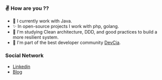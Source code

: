 ### :v: How are you ?? 

- :yellow_heart:  I currently work with Java.
- :sparkles: In open-source projects I work with php, golang.
- 🌱  I'm studying Clean architecture, DDD, and good practices to build a more resilient system.
- 👯  I'm part of the best developer community [DevCia](https://github.com/DevCia).

### Social Network
- [Linkedin](https://www.linkedin.com/in/claudio-silva-junior-12aba9158/)
- [Blog](https://medium.com/@kraudioKode)

